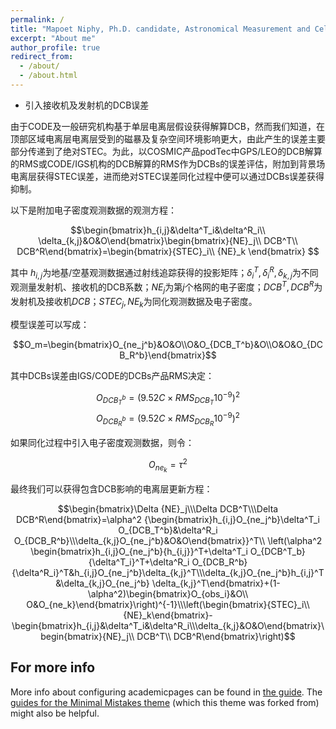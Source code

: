 ```yaml
---
permalink: /
title: "Mapoet Niphy, Ph.D. candidate, Astronomical Measurement and Celestial Mechanics"
excerpt: "About me"
author_profile: true
redirect_from: 
  - /about/
  - /about.html
---
```


- 引入接收机及发射机的DCB误差

由于CODE及一般研究机构基于单层电离层假设获得解算DCB，然而我们知道，在顶部区域电离层电离层受到的磁暴及复杂空间环境影响更大，由此产生的误差主要部分传递到了绝对STEC。为此，以COSMIC产品podTec中GPS/LEO的DCB解算的RMS或CODE/IGS机构的DCB解算的RMS作为DCBs的误差评估，附加到背景场电离层获得STEC误差，进而绝对STEC误差同化过程中便可以通过DCBs误差获得抑制。  
    
以下是附加电子密度观测数据的观测方程：
    
$$\begin{bmatrix}h_{i,j}&\delta^T_i&\delta^R_i\\ \delta_{k,j}&O&O\end{bmatrix}\begin{bmatrix}{NE}_j\\ DCB^T\\ DCB^R\end{bmatrix}=\begin{bmatrix}{STEC}_i\\ {NE}_k \end{bmatrix} $$

其中 $h_{i,j}$为地基/空基观测数据通过射线追踪获得的投影矩阵；$\delta^T_i,\delta^R_i,\delta_{k,j}$为不同观测量发射机、接收机的DCB系数；$NE_j$为第$j$个格网的电子密度；$DCB^T,DCB^R$为发射机及接收机$DCB$；$STEC_j,NE_k$为同化观测数据及电子密度。

模型误差可以写成：

$$O_m=\begin{bmatrix}O_{ne_j^b}&O&O\\O&O_{DCB_T^b}&O\\O&O&O_{DCB_R^b}\end{bmatrix}$$
        
 其中DCBs误差由IGS/CODE的DCBs产品RMS决定：

$$O_{DCB_T^b}=(9.52C \times RMS_{DCB_T}10^{-9})^2$$
$$O_{DCB_R^b}=(9.52C \times RMS_{DCB_R}10^{-9})^2$$
        
如果同化过程中引入电子密度观测数据，则令：

$$O_{ne_k}=\tau^2$$

最终我们可以获得包含DCB影响的电离层更新方程：

$$\begin{bmatrix}\Delta {NE}_j\\\Delta DCB^T\\\Delta DCB^R\end{bmatrix}=\alpha^2 {\begin{bmatrix}h_{i,j}O_{ne_j^b}\delta^T_i O_{DCB_T^b}&\delta^R_i O_{DCB_R^b}\\\delta_{k,j}O_{ne_j^b}&O&O\end{bmatrix}}^T\\ \left(\alpha^2 \begin{bmatrix}h_{i,j}O_{ne_j^b}{h_{i,j}}^T+\delta^T_i O_{DCB^T_b}{\delta^T_i}^T+\delta^R_i O_{DCB_R^b}{\delta^R_i}^T&h_{i,j}O_{ne_j^b}\delta_{k,j}^T\\\delta_{k,j}O_{ne_j^b}h_{i,j}^T&\delta_{k,j}O_{ne_j^b} \delta_{k,j}^T\end{bmatrix}+(1-\alpha^2)\begin{bmatrix}O_{obs_i}&O\\ O&O_{ne_k}\end{bmatrix}\right)^{-1}\\\left(\begin{bmatrix}{STEC}_i\\{NE}_k\end{bmatrix}-\begin{bmatrix}h_{i,j}&\delta^T_i&\delta^R_i\\\delta_{k,j}&O&O\end{bmatrix}\begin{bmatrix}{NE}_j\\ DCB^T\\ DCB^R\end{bmatrix}\right)$$


For more info
------
More info about configuring academicpages can be found in [the guide](https://academicpages.github.io/markdown/). The [guides for the Minimal Mistakes theme](https://mmistakes.github.io/minimal-mistakes/docs/configuration/) (which this theme was forked from) might also be helpful.
